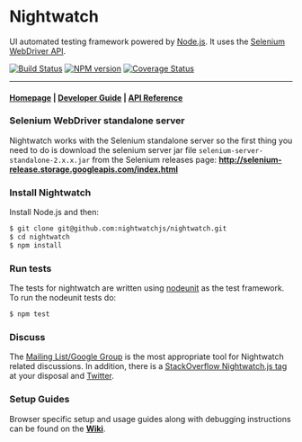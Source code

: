 # Nightwatch

UI automated testing framework powered by [Node.js](http://nodejs.org/). It uses the [Selenium WebDriver API](https://code.google.com/p/selenium/wiki/JsonWireProtocol).


[![Build Status](https://travis-ci.org/nightwatchjs/nightwatch.svg?branch=master)](https://travis-ci.org/nightwatchjs/nightwatch) [![NPM version](https://badge.fury.io/js/nightwatch.png)](http://badge.fury.io/js/nightwatch) [![Coverage Status](https://coveralls.io/repos/nightwatchjs/nightwatch/badge.png?branch=master)](https://coveralls.io/r/nightwatchjs/nightwatch?branch=master)

***

#### [Homepage](http://nightwatchjs.org) | [Developer Guide](http://nightwatchjs.org/guide) | [API Reference](http://nightwatchjs.org/api)

### Selenium WebDriver standalone server
Nightwatch works with the Selenium standalone server so the first thing you need to do is download the selenium server jar file `selenium-server-standalone-2.x.x.jar` from the Selenium releases page:
**http://selenium-release.storage.googleapis.com/index.html**

### Install Nightwatch

Install Node.js and then:
```sh
$ git clone git@github.com:nightwatchjs/nightwatch.git
$ cd nightwatch
$ npm install
```

### Run tests
The tests for nightwatch are written using [nodeunit](https://github.com/caolan/nodeunit) as the test framework. To run the nodeunit tests do:
```sh
$ npm test
```

### Discuss
The [Mailing List/Google Group](https://groups.google.com/forum/#!forum/nightwatchjs) is the most appropriate tool for Nightwatch related discussions. In addition, there is a [StackOverflow Nightwatch.js tag](http://stackoverflow.com/questions/tagged/nightwatch.js) at your disposal and [Twitter](https://twitter.com/nightwatchjs).

### Setup Guides
Browser specific setup and usage guides along with debugging instructions can be found on the [**Wiki**](https://github.com/nightwatchjs/nightwatch/wiki).
